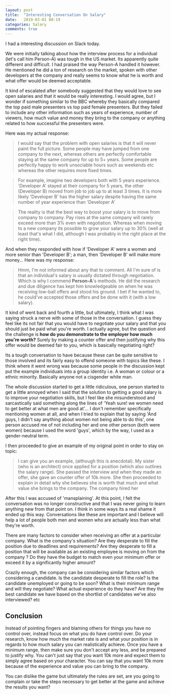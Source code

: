 ```yaml
---
layout: post
title:  "Interesting Conversation On Salary"
date:   2019-03-01 00:19
categories: Salary
comments: true
---
```


I had a interesting discussion on Slack today.

We were initially talking about how the interview process for a individual (let's call him Person-A) was tough in the US market. Its apparently quite different and difficult. I had praised the way Person-A handled it however. He mentioned he did a ton of research on the market, spoken with other developers at the company and really seems to know what he is worth and what offer would be deemed acceptable.

It kind of escalated after somebody suggested that they would love to see open salaries and that it would be really interesting. I would agree, but I wonder if something similar to the BBC whereby they basically compared the top paid male presenters vs top paid female presenters. But they failed to include any other information such as years of experience, number of viewers, how much value and money they bring to the company or anything related to how successful the presenters were.

Here was my actual response:
> I would say that the problem with open salaries is that it will never paint the full picture. Some people may have jumped from one company to the next, whereas others are perfectly comfortable staying at the same company for up to 5+ years. Some people are perfectly happy to work unsociable hours such as weekends etc whereas the other requires more fixed times.

 > For example, imagine two developers both with 5 years experience. 'Developer A' stayed at their company for 5 years, the other (Developer B) moved from job to job up to at least 3 times. It is more likely 'Developer B' has the higher salary despite having the same number of year experience than 'Developer A'

> The reality is that the best way to boost your salary is to move from company to company. Pay rises at the same company will rarely exceed more than 3% even with negotiation. Whereas when moving to a new company its possible to grow your salary up to 30% (well at least that's what I did, although I was probably in the right place at the right time).

And when they responded with how if 'Developer A' were a women and more senior than 'Developer B'; a man, then 'Developer B' will make more money... Here was my response:

> Hmm, I'm not informed about any that to comment. All I'm sure of is that an individual's salary is usually dictated through negotiation. Which is why I commend **Person-A**'s methods. He did the research and due diligence has kept him knowledgeable on when he was receiving low-ball offers and stood his ground. I bet if he wanted to, he could've accepted those offers and be done with it (with a low salary).


It kind of went back and fourth a little, but ultimately, I think what I was saying struck a nerve with some of those in the conversation. I guess they feel like its not fair that you would have to negotiate your salary and that you should just be paid what you're worth. I actually agree, but the question and the challenge is **how do you demonstrate to the employer how much you're worth?** Surely by making a counter offer and then justifying why this offer would be deemed fair to you, which is basically negotiating right?

Its a tough conversation to have because these can be quite sensitive to those involved and its fairly easy to offend someone with topics like these. I think where it went wrong was because some people in the discussion kept put the example individuals into a group identity i.e. A woman or colour or a ethnic minority. Basically anyone not a cisgender white man.

The whole discussion started to get a little ridiculous, one person started to get a little annoyed when I said that the solution to getting a good salary is to improve your negotiation skills, but I feel like she misunderstood and sarcastically said something along the lines of 'Yeah sure! we women need to get better at what men are good at'... I don't remember specifically mentioning women at all, and when I tried to explain that by saying 'And guys, I didn't say anything about women not being able to do this', one person accused me of not including her and one other person (both were women) because I used the word 'guys', which by the way, I used as a gender-neutral term.

I then proceeded to give an example of my original point in order to stay on topic:

>I can give you an example, (although this is anecdotal).
My sister (who is an architect) once applied for a position (which also outlines the salary range). She passed the interview and when they made an offer, she gave an counter offer of 10k more. She then proceeded to explain in detail why she believes she is worth that much and what value she brings to the company. The company hired her

After this I was accused of 'mansplaining'. At this point, I felt the conversation was no longer constructive and that I was never going to learn anything new from that point on. I think in some ways its a real shame it ended up this way. Conversations like these are important and I believe will help a lot of people both men and women who are actually less than what they're worth.

There are many factors to consider when receiving an offer at a particular company. What is the company's situation? Are they desperate to fill the position due to deadlines and requirements? Are they desperate to fill a position that will be available as an existing employee is moving on from the company ? Do they have the budget to match even your minimum offer or exceed it by a significantly higher amount?

Crazily enough, the company can be considering similar factors which considering a candidate. Is the candidate desperate to fill the role? Is the candidate unemployed or going to be soon? What is their minimum range and will they negotiate? What actual experience do they have? Are they the best candidate we have based on the shortlist of candidates we've also interviewed? etc

## Conclusion

Instead of pointing fingers and blaming others for things you have no control over, instead focus on what you do have control over. Do your research, know how much the market rate is and what your position is in regards to how much salary you can realistically achieve. Once you have a minimum range, then make sure you don't accept any less, and be prepared to justify why. You can't just say that you want 10k more and expect them to simply agree based on your character.
You can say that you want 10k more because of the experience and value you can bring to the company.

You can dislike the game but ultimately the rules are set, are you going to complain or take the steps necessary to get better at the game and achieve the results you want?
